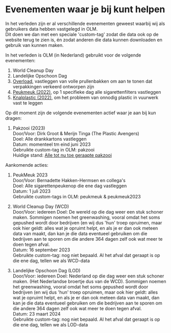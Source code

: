 # Evenementen waar je bij kunt helpen

In het verleden zijn er al verschillende evenementen geweest waarbij wij als gebruikers data hebben vastgelegd in OLM.<br />
Dit doen we dan met een speciale 'custom-tag' zodat die data ook op de website terug te zien is, én zodat anderen die data kunnen downloaden en gebruik van kunnen maken.<br />

In het verleden is OLM (in Nederland) gebruikt voor de volgende evenementen:
1. World Cleanup Day
2. Landelijke Opschoon Dag
3. [Overload](https://openlittermap.com/tags?custom_tag=overload&lat=52.339986489881674&lon=4.8365803096173074&zoom=10.54), vastleggen van volle prullenbakken om aan te tonen dat verpakkingen verkeerd ontworpen zijn
4. [Peukmeuk (2022)](https://openlittermap.com/tags?custom_tag=peukmeuk2022&lat=52.575629624264266&lon=5.384730584042043&zoom=9.63),  op 1 specifieke dag alle sigarettenfilters vastleggen
5. [Knalplastic (2022)](https://openlittermap.com/tags?custom_tag=spatplastic&lat=52.47010880894674&lon=4.8820918191490525&zoom=10.76), om het probleem van onnodig plastic in vuurwerk vast te leggen

Op dit moment zijn de volgende evenementen actief waar je aan bij kun dragen:
1. Pakzooi (2023)<br />
Door/Voor: Dirk Groot & Merijn Tinga (The Plastic Avengers)<br />
Doel: Alle drankkartons vastleggen<br />
Datum: momenteel tm eind juni 2023<br />
Gebruikte custom-tag in OLM: pakzooi<br />
Huidige stand: [Alle tot nu toe geraapte pakzooi](https://openlittermap.com/tags?custom_tag=pakzooi&lat=52.316014974325796&lon=5.377373950852379&zoom=7.88)

Aankomende acties:
1. PeukMeuk 2023<br />
Door/Voor: Bernadette Hakken-Hermsen en collega's<br />
Doel: Alle sigarettenpeukenop die ene dag vastleggen<br />
Datum: 1 juli 2023<br />
Gebruikte custom-tags in OLM: peukmeuk & peukmeuk2023<br />

2. World Cleanup Day (WCD)<br />
Door/Voor: iedereen
Doel: De wereld op die dag weer een stuk schoner maken. Sommigen noemen het greenwashing, vooral omdat het soms gepushed wordt door bedrijven (en wij dus 'hun' troep opruimen, maar ook hier geldt: alles wat je opruimt helpt, en als je er dan ook meteen data van maakt, dan kan je die data eventueel gebruiken om die bedrijven aan te sporen om die andere 364 dagen zelf ook wat meer te doen tegen afval.<br />
Datum: 16 september 2023<br />
Gebruikte custom-tag: nog niet bepaald. Al het afval dat geraapt is op die ene dag, tellen we als WCD-data

3. Landelijke Opschoon Dag (LOD)<br />
Door/Voor: iedereen
Doel: Nederland op die dag weer een stuk schoner maken. (Het Nederlandse broertje dus van de WCD). Sommigen noemen het greenwashing, vooral omdat het soms gepushed wordt door bedrijven (en wij dus 'hun' troep opruimen, maar ook hier geldt: alles wat je opruimt helpt, en als je er dan ook meteen data van maakt, dan kan je die data eventueel gebruiken om die bedrijven aan te sporen om die andere 364 dagen zelf ook wat meer te doen tegen afval.<br />
Datum: 23 maart 2024<br />
Gebruikte custom-tag: nog niet bepaald. Al het afval dat geraapt is op die ene dag, tellen we als LOD-data
